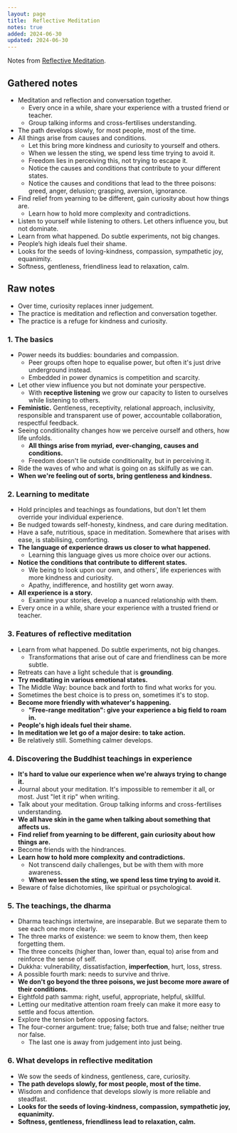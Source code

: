 ```yaml
---
layout: page
title:  Reflective Meditation
notes: true
added: 2024-06-30
updated: 2024-06-30
---
```


Notes from [Reflective Meditation](https://tuwhiri.nz/products/reflective-meditation).

## Gathered notes

- Meditation and reflection and conversation together.
    - Every once in a while, share your experience with a trusted friend or teacher.
    - Group talking informs and cross-fertilises understanding.
- The path develops slowly, for most people, most of the time.
- All things arise from causes and conditions.
    - Let this bring more kindness and curiosity to yourself and others.
    - When we lessen the sting, we spend less time trying to avoid it.
    - Freedom lies in perceiving this, not trying to escape it.
    - Notice the causes and conditions that contribute to your different states.
    - Notice the causes and conditions that lead to the three poisons: greed, anger, delusion; grasping, aversion, ignorance.
- Find relief from yearning to be different, gain curiosity about how things are.
    - Learn how to hold more complexity and contradictions. 
- Listen to yourself while listening to others. Let others influence you, but not dominate.
- Learn from what happened. Do subtle experiments, not big changes.
- People’s high ideals fuel their shame.
- Looks for the seeds of loving-kindness, compassion, sympathetic joy, equanimity.
- Softness, gentleness, friendliness lead to relaxation, calm.


## Raw notes

- Over time, curiosity replaces inner judgement.
- The practice is meditation and reflection and conversation together.
- The practice is a refuge for kindness and curiosity.

### 1. The basics

- Power needs its buddies: boundaries and compassion.
    - Peer groups often hope to equalise power, but often it's just drive underground instead.
    - Embedded in power dynamics is competition and scarcity.
- Let other view influence you but not dominate your perspective.
    - With **receptive listening** we grow our capacity to listen to ourselves while listening to others.
- **Feministic.** Gentleness, receptivity, relational approach, inclusivity, responsible and transparent use of power, accountable collaboration, respectful feedback.
- Seeing conditionality changes how we perceive ourself and others, how life unfolds.
    - **All things arise from myriad, ever-changing, causes and conditions.**
    - Freedom doesn't lie outside conditionality, but in perceiving it.
- Ride the waves of who and what is going on as skilfully as we can.
- **When we're feeling out of sorts, bring gentleness and kindness.**

### 2. Learning to meditate

- Hold principles and teachings as foundations, but don't let them override your individual experience.
- Be nudged towards self-honesty, kindness, and care during meditation.
- Have a safe, nutritious, space in meditation. Somewhere that arises with ease, is stabilising, comforting.
- **The language of experience draws us closer to what happened.**
    - Learning this language gives us more choice over our actions.
- **Notice the conditions that contribute to different states.**
    - We being to look upon our own, and others', life experiences with more kindness and curiosity.
    - Apathy, indifference, and hostility get worn away.
- **All experience is a story.**
    - Examine your stories, develop a nuanced relationship with them.
- Every once in a while, share your experience with a trusted friend or teacher.

### 3. Features of reflective meditation

- Learn from what happened. Do subtle experiments, not big changes.
    - Transformations that arise out of care and friendliness can be more subtle.
- Retreats can have a light schedule that is **grounding**.
- **Try meditating in various emotional states.**
- The Middle Way: bounce back and forth to find what works for you.
- Sometimes the best choice is to press on, sometimes it's to stop.
- **Become more friendly with whatever's happening.**
    - **"Free-range meditation": give your experience a big field to roam in.**
- **People's high ideals fuel their shame.**
- **In meditation we let go of a major desire: to take action.**
- Be relatively still. Something calmer develops.

### 4. Discovering the Buddhist teachings in experience

- **It's hard to value our experience when we're always trying to change it.**
- Journal about your meditation. It's impossible to remember it all, or most. Just "let it rip" when writing.
- Talk about your meditation. Group talking informs and cross-fertilises understanding.
- **We all have skin in the game when talking about something that affects us.**
- **Find relief from yearning to be different, gain curiosity about how things are.**
- Become friends with the hindrances.
- **Learn how to hold more complexity and contradictions.**
    - Not transcend daily challenges, but be with them with more awareness.
    - **When we lessen the sting, we spend less time trying to avoid it.**
- Beware of false dichotomies, like spiritual or psychological.

### 5. The teachings, the dharma

- Dharma teachings intertwine, are inseparable. But we separate them to see each one more clearly.
- The three marks of existence: we seem to know them, then keep forgetting them.
- The three conceits (higher than, lower than, equal to) arise from and reinforce the sense of self.
- Dukkha: vulnerability, dissatisfaction, **imperfection**, hurt, loss, stress.
- A possible fourth mark: needs to survive and thrive.
- **We don't go beyond the three poisons, we just become more aware of their conditions.**
- Eightfold path samma: right, useful, appropriate, helpful, skillful.
- Letting our meditative attention roam freely can make it more easy to settle and focus attention.
- Explore the tension before opposing factors.
- The four-corner argument: true; false; both true and false; neither true nor false.
    - The last one is away from judgement into just being.

### 6. What develops in reflective meditation

- We sow the seeds of kindness, gentleness, care, curiosity.
- **The path develops slowly, for most people, most of the time.**
- Wisdom and confidence that develops slowly is more reliable and steadfast.
- **Looks for the seeds of loving-kindness, compassion, sympathetic joy, equanimity.**
- **Softness, gentleness, friendliness lead to relaxation, calm.**